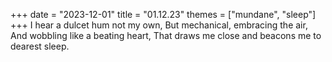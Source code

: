 +++
date = "2023-12-01"
title = "01.12.23"
themes = ["mundane", "sleep"]
+++
I hear a dulcet hum not my own,
But mechanical, embracing the air,
And wobbling like a beating heart,
That draws me close and beacons me to dearest sleep.
